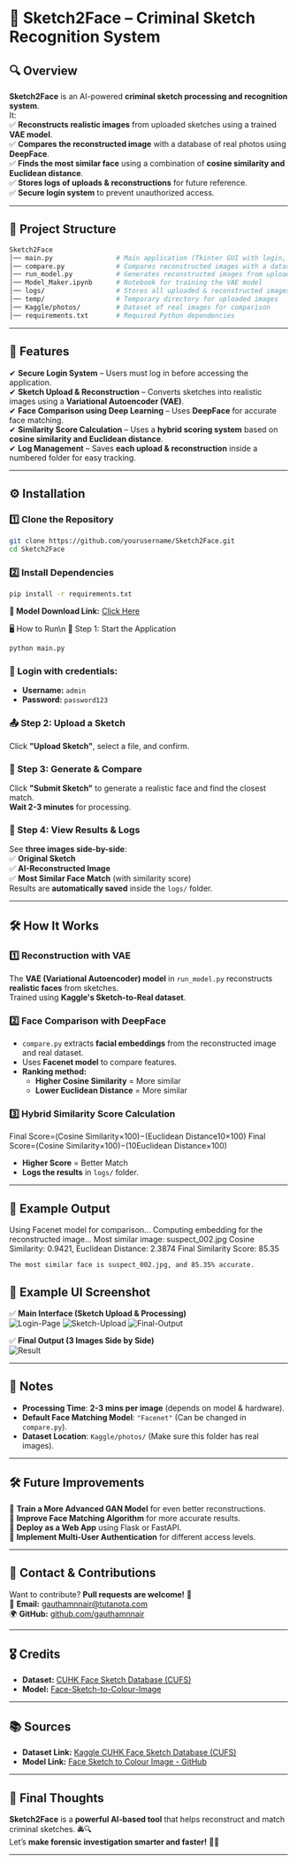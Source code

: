 # 📌 Sketch2Face – Criminal Sketch Recognition System  

## 🔍 Overview  

**Sketch2Face** is an AI-powered **criminal sketch processing and recognition system**.  
It:  
✅ **Reconstructs realistic images** from uploaded sketches using a trained **VAE model**.  
✅ **Compares the reconstructed image** with a database of real photos using **DeepFace**.  
✅ **Finds the most similar face** using a combination of **cosine similarity and Euclidean distance**.  
✅ **Stores logs of uploads & reconstructions** for future reference.  
✅ **Secure login system** to prevent unauthorized access.  

---

## 📂 Project Structure  

```bash
Sketch2Face
│── main.py                # Main application (Tkinter GUI with login, upload, processing)
│── compare.py             # Compares reconstructed images with a dataset
│── run_model.py           # Generates reconstructed images from uploaded sketches
│── Model_Maker.ipynb      # Notebook for training the VAE model
│── logs/                  # Stores all uploaded & reconstructed images
│── temp/                  # Temporary directory for uploaded images
│── Kaggle/photos/         # Dataset of real images for comparison
│── requirements.txt       # Required Python dependencies
```

---

## 🚀 Features  

✔ **Secure Login System** – Users must log in before accessing the application.  
✔ **Sketch Upload & Reconstruction** – Converts sketches into realistic images using a **Variational Autoencoder (VAE)**.  
✔ **Face Comparison using Deep Learning** – Uses **DeepFace** for accurate face matching.  
✔ **Similarity Score Calculation** – Uses a **hybrid scoring system** based on **cosine similarity and Euclidean distance**.  
✔ **Log Management** – Saves **each upload & reconstruction** inside a numbered folder for easy tracking.  

---

## ⚙️ Installation  

### 1️⃣ Clone the Repository  
```bash
git clone https://github.com/yourusername/Sketch2Face.git
cd Sketch2Face
```

### **2️⃣ Install Dependencies**  
```bash
pip install -r requirements.txt
```

**🔗 Model Download Link:** [Click Here](https://drive.google.com/file/d/1xjaaxZM-LaHU8L5MX9elyxRf0qEM9e_B/view?usp=drive_link)  

🖥️ How to Run\n
🔑 Step 1: Start the Application
```bash
python main.py
```

### 🔑 Login with credentials:
- **Username:** `admin`  
- **Password:** `password123`


### 📤 Step 2: Upload a Sketch  

Click **"Upload Sketch"**, select a file, and confirm.  

### 🎨 Step 3: Generate & Compare  

Click **"Submit Sketch"** to generate a realistic face and find the closest match.  
**Wait 2-3 minutes** for processing.  

### 📂 Step 4: View Results & Logs  

See **three images side-by-side**:  
✅ **Original Sketch**  
✅ **AI-Reconstructed Image**  
✅ **Most Similar Face Match** (with similarity score)  
Results are **automatically saved** inside the `logs/` folder.  

---

## 🛠️ How It Works  

### 1️⃣ Reconstruction with VAE  

The **VAE (Variational Autoencoder) model** in `run_model.py` reconstructs **realistic faces** from sketches.  
Trained using **Kaggle's Sketch-to-Real dataset**.  

### 2️⃣ Face Comparison with DeepFace  

- `compare.py` extracts **facial embeddings** from the reconstructed image and real dataset.  
- Uses **Facenet model** to compare features.  
- **Ranking method:**  
  - **Higher Cosine Similarity** = More similar  
  - **Lower Euclidean Distance** = More similar  

### 3️⃣ Hybrid Similarity Score Calculation  

Final Score=(Cosine Similarity×100)−(Euclidean Distance10×100)
Final Score=(Cosine Similarity×100)−(10Euclidean Distance​×100)

- **Higher Score** = Better Match  
- **Logs the results** in `logs/` folder.  

---

## 📜 Example Output  

Using Facenet model for comparison...
Computing embedding for the reconstructed image...
Most similar image: suspect_002.jpg
Cosine Similarity: 0.9421, Euclidean Distance: 2.3874
Final Similarity Score: 85.35

    The most similar face is suspect_002.jpg, and 85.35% accurate.

## 📸 Example UI Screenshot  

✅ **Main Interface (Sketch Upload & Processing)**  
![Login-Page](https://github.com/user-attachments/assets/aa5daf2f-ab3f-4791-a32c-80a8c526ac68)
![Sketch-Upload](https://github.com/user-attachments/assets/cda9fb8a-f17c-4116-b5ed-7f3d9d1fbbc9)
![Final-Output](https://github.com/user-attachments/assets/2cdf9523-3f71-45e7-a977-a360d3f4bf36)

✅ **Final Output (3 Images Side by Side)**  
![Result](https://via.placeholder.com/600x300.png?text=Sketch+|+Reconstruction+|+Match)  

---

## 📌 Notes  

- **Processing Time**: **2-3 mins per image** (depends on model & hardware).  
- **Default Face Matching Model**: `"Facenet"` (Can be changed in `compare.py`).  
- **Dataset Location**: `Kaggle/photos/` (Make sure this folder has real images).  

---

## 🛠️ Future Improvements  

🚀 **Train a More Advanced GAN Model** for even better reconstructions.  
🎯 **Improve Face Matching Algorithm** for more accurate results.  
📡 **Deploy as a Web App** using Flask or FastAPI.  
🔐 **Implement Multi-User Authentication** for different access levels.  

---

## 📩 Contact & Contributions  

Want to contribute? **Pull requests are welcome!** 🎉  
📧 **Email:** [gauthamnnair@tutanota.com](mailto:gauthamnnair@tutanota.com)  
🌍 **GitHub:** [github.com/gauthamnnair](https://github.com/gauthamnnair)  

---

## 🎖️ Credits  

- **Dataset:** [CUHK Face Sketch Database (CUFS)](https://www.kaggle.com/arbazkhan971)  
- **Model:** [Face-Sketch-to-Colour-Image](https://github.com/Ethan-Jolly)  

---

## 📚 Sources  

- **Dataset Link:** [Kaggle CUHK Face Sketch Database (CUFS)](https://www.kaggle.com/datasets/arbazkhan971/cuhk-face-sketch-database-cufs/data)  
- **Model Link:** [Face Sketch to Colour Image - GitHub](https://github.com/Ethan-Jolly/Face-Sketch-to-Colour-Image/)

---
## 🚀 Final Thoughts  

**Sketch2Face** is a **powerful AI-based tool** that helps reconstruct and match criminal sketches. 🚔🔍  
Let’s **make forensic investigation smarter and faster!** 🚀🎯  

---
